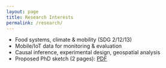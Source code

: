 ```yaml
---
layout: page
title: Research Interests
permalink: /research/
---
```


- Food systems, climate & mobility (SDG 2/12/13)  
- Mobile/IoT data for monitoring & evaluation  
- Causal inference, experimental design, geospatial analysis  
- Proposed PhD sketch (2 pages): [PDF](/reports/phd_sketch.pdf)

